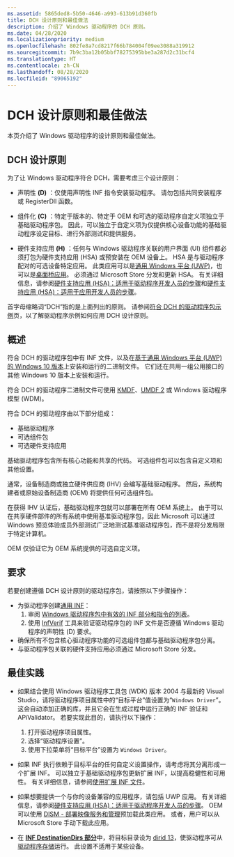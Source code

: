 ```yaml
---
ms.assetid: 5865ded8-5b50-4646-a993-613b91d360fb
title: DCH 设计原则和最佳做法
description: 介绍了 Windows 驱动程序的 DCH 原则。
ms.date: 04/28/2020
ms.localizationpriority: medium
ms.openlocfilehash: 802fe8a7cd8217f66b784004f09ee3088a319912
ms.sourcegitcommit: 7b9c3ba12b05bbf78275395bbe3a287d2c31bcf4
ms.translationtype: HT
ms.contentlocale: zh-CN
ms.lasthandoff: 08/28/2020
ms.locfileid: "89065192"
---
```

# <a name="dch-design-principles-and-best-practices"></a>DCH 设计原则和最佳做法

本页介绍了 Windows 驱动程序的设计原则和最佳做法。

## <a name="dch-design-principles"></a>DCH 设计原则

为了让 Windows 驱动程序符合 DCH，需要考虑三个设计原则：

- 声明性 **(D)** ：仅使用声明性 INF 指令安装驱动程序。 请勿包括共同安装程序或 RegisterDll 函数。

- 组件化 **(C)** ：特定于版本的、特定于 OEM 和可选的驱动程序自定义项独立于基础驱动程序包。 因此，可以独立于自定义项为仅提供核心设备功能的基础驱动程序设定目标、进行外部测试和提供服务。

- 硬件支持应用 **(H)** ：任何与 Windows 驱动程序关联的用户界面 (UI) 组件都必须打包为硬件支持应用 (HSA) 或预安装在 OEM 设备上。 HSA 是与驱动程序配对的可选设备特定应用。 此类应用可以是[通用 Windows 平台 (UWP)](/windows/uwp/get-started/universal-application-platform-guide)，也可以是[桌面桥应用](/windows/uwp/porting/desktop-to-uwp-root)。 必须通过 Microsoft Store 分发和更新 HSA。 有关详细信息，请参阅[硬件支持应用 (HSA)：适用于驱动程序开发人员的步骤](../devapps/hardware-support-app--hsa--steps-for-driver-developers.md)和[硬件支持应用 (HSA)：适用于应用开发人员的步骤](../devapps/hardware-support-app--hsa--steps-for-app-developers.md)。

首字母缩略词“DCH”指的是上面列出的原则。 请参阅[符合 DCH 的驱动程序包示例](dch-example.md)页，以了解驱动程序示例如何应用 DCH 设计原则。

## <a name="overview"></a>概述 

符合 DCH 的驱动程序包中有 INF 文件，以及在[基于通用 Windows 平台 (UWP) 的 Windows 10 版本](target-platforms.md)上安装和运行的二进制文件。 它们还在共用一组公用接口的其他 Windows 10 版本上安装和运行。

符合 DCH 的驱动程序二进制文件可使用 [KMDF](../wdf/index.md)、[UMDF 2](../wdf/getting-started-with-umdf-version-2.md) 或 Windows 驱动程序模型 (WDM)。

符合 DCH 的驱动程序由以下部分组成：

- 基础驱动程序
- 可选组件包
- 可选硬件支持应用

基础驱动程序包含所有核心功能和共享的代码。 可选组件包可以包含自定义项和其他设置。

通常，设备制造商或独立硬件供应商 (IHV) 会编写基础驱动程序。 然后，系统构建者或原始设备制造商 (OEM) 将提供任何可选组件包。

在获得 IHV 认证后，基础驱动程序包就可以部署在所有 OEM 系统上。 由于可以在共享硬件部件的所有系统中使用基准驱动程序包，因此 Microsoft 可以通过 Windows 预览体验成员外部测试广泛地测试基准驱动程序包，而不是将分发局限于特定计算机。

OEM 仅验证它为 OEM 系统提供的可选自定义项。  

## <a name="requirements"></a>要求

若要创建遵循 DCH 设计原则的驱动程序包，请按照以下步骤操作：

*  为驱动程序创建[通用 INF](../install/using-a-universal-inf-file.md)：
    1.  审阅 [Windows 驱动程序包中有效的 INF 部分和指令的列表](../install/using-a-universal-inf-file.md#which-inf-sections-are-invalid-in-a-universal-inf-file)。
    2.  使用 [InfVerif](../devtest/infverif.md) 工具来验证驱动程序包的 INF 文件是否遵循 Windows 驱动程序的声明性 (D) 要求。
*  确保所有不包含核心驱动程序功能的可选组件包都与基础驱动程序包分离。    
*  与驱动程序包关联的硬件支持应用必须通过 Microsoft Store 分发。

## <a name="best-practices"></a>最佳实践

*  如果结合使用 Windows 驱动程序工具包 (WDK) 版本 2004 与最新的 Visual Studio，请将驱动程序项目属性中的“目标平台”值设置为“`Windows Driver`”。  这会自动添加正确的库，并且它会在生成过程中运行正确的 INF 验证和 APiValidator。  若要实现此目的，请执行以下操作：

    1. 打开驱动程序项目属性。
    2. 选择“驱动程序设置”。
    3. 使用下拉菜单将“目标平台”设置为 `Windows Driver`。
   
*  如果 INF 执行依赖于目标平台的任何自定义设置操作，请考虑将其分离形成一个扩展 INF。 可以独立于基础驱动程序包更新扩展 INF，以提高稳健性和可用性。 有关详细信息，请参阅[使用扩展 INF 文件](../install/using-an-extension-inf-file.md)。
*  如果想要提供一个与你的设备兼容的应用程序，请包括 UWP 应用。 有关详细信息，请参阅[硬件支持应用 (HSA)：适用于驱动程序开发人员的步骤](../devapps/hardware-support-app--hsa--steps-for-driver-developers.md)。  OEM 可以使用 [DISM - 部署映像服务和管理](/windows-hardware/manufacture/desktop/dism---deployment-image-servicing-and-management-technical-reference-for-windows)预加载此类应用。 或者，用户可以从 Microsoft Store 手动下载此应用。
*  在 [**INF DestinationDirs 部分**](../install/inf-destinationdirs-section.md)中，将目标目录设为 [dirid 13](../install/using-dirids.md)，使驱动程序可从[驱动程序存储](driver-isolation.md#run-from-driver-store)运行。 此设置不适用于某些设备。